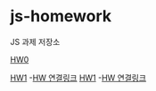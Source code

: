 # js-homework

JS 과제 저장소

[HW0](https://github.com/betteree/js-homework/blob/main/mission00/02.mission.js)

[HW1](https://github.com/betteree/js-homework/blob/main/mission01/naver_login/js/main.js) -[HW 연결링크](https://betteree.github.io/js-homework/mission01/naver_login/index.html)
[HW1](https://github.com/betteree/js-homework/blob/main/mission02/client/js/main.js) -[HW 연결링크](https://betteree.github.io/js-homework/mission02/client/index.html)
